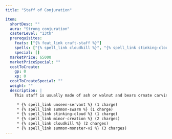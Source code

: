 ```yaml
---
title: "Staff of Conjuration"

item:
  shortDesc: ""
  aura: "Strong conjuration"
  casterLevel: "13th"
  prerequisites:
    feats: ["{% feat_link craft-staff %}"]
    spells: ["{% spell_link cloudkill %}", "{% spell_link stinking-cloud %}", "{% spell_link summon-monster-vi %}", "{% spell_link summon-swarm %}", "{% spell_link unseen-servant %}"]
    special: []
  marketPrice: 65000
  marketPriceSpecial: ""
  costToCreate:
    gp: 0
    xp: 0
  costToCreateSpecial: ""
  weight: ""
  description: |
    This staff is usually made of ash or walnut and bears ornate carvings of many different kinds of creatures. It allows use of the following spells:

     * {% spell_link unseen-servant %} (1 charge)
     * {% spell_link summon-swarm %} (1 charge)
     * {% spell_link stinking-cloud %} (1 charge)
     * {% spell_link minor-creation %} (2 charges)
     * {% spell_link cloudkill %} (2 charges)
     * {% spell_link summon-monster-vi %} (3 charges)
---
```


